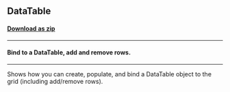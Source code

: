 ## DataTable
#### [Download as zip](https://minhaskamal.github.io/DownGit/#/home?url=https://github.com/GrapeCity/ComponentOne-WinForms-Samples/tree/master/NetFramework\FlexGrid\VB\DataTable)
____
#### Bind to a DataTable, add and remove rows.
____
Shows how you can create, populate, and bind a DataTable object to the grid (including add/remove rows). 